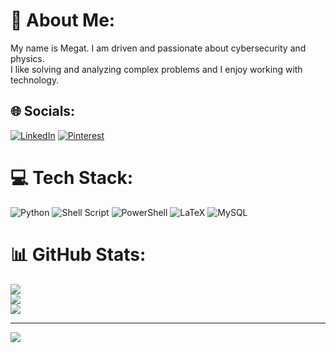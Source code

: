 # 💫 About Me:
My name is Megat. I am driven and passionate about cybersecurity and physics. <br>I like solving and analyzing complex problems and I enjoy working with technology.

## 🌐 Socials:
[![LinkedIn](https://img.shields.io/badge/LinkedIn-%230077B5.svg?logo=linkedin&logoColor=white)](https://linkedin.com/in/www.linkedin.com/in/megat-nurul-anwar-ahmad-nazeri-897676220) [![Pinterest](https://img.shields.io/badge/Pinterest-%23E60023.svg?logo=Pinterest&logoColor=white)](https://pinterest.com/megatnuar123) 

# 💻 Tech Stack:
![Python](https://img.shields.io/badge/python-3670A0?style=flat-square&logo=python&logoColor=ffdd54) ![Shell Script](https://img.shields.io/badge/shell_script-%23121011.svg?style=flat-square&logo=gnu-bash&logoColor=white) ![PowerShell](https://img.shields.io/badge/PowerShell-%235391FE.svg?style=flat-square&logo=powershell&logoColor=white) ![LaTeX](https://img.shields.io/badge/latex-%23008080.svg?style=flat-square&logo=latex&logoColor=white) ![MySQL](https://img.shields.io/badge/mysql-4479A1.svg?style=flat-square&logo=mysql&logoColor=white)
# 📊 GitHub Stats:
![](https://github-readme-stats.vercel.app/api?username=megatnuar&theme=gotham&hide_border=false&include_all_commits=true&count_private=false)<br/>
![](https://github-readme-streak-stats.herokuapp.com/?user=megatnuar&theme=gotham&hide_border=false)<br/>
![](https://github-readme-stats.vercel.app/api/top-langs/?username=megatnuar&theme=gotham&hide_border=false&include_all_commits=true&count_private=false&layout=compact)

---
[![](https://visitcount.itsvg.in/api?id=megatnuar&icon=0&color=0)](https://visitcount.itsvg.in)

<!-- Proudly created with GPRM ( https://gprm.itsvg.in ) -->
